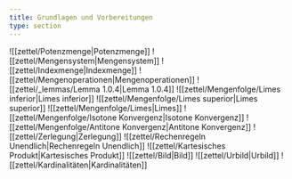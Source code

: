 ```yaml
---
title: Grundlagen und Vorbereitungen
type: section
---
```


![[zettel/Potenzmenge|Potenzmenge]]
![[zettel/Mengensystem|Mengensystem]]
![[zettel/Indexmenge|Indexmenge]]
![[zettel/Mengenoperationen|Mengenoperationen]]
![[zettel/_lemmas/Lemma 1.0.4|Lemma 1.0.4]]
![[zettel/Mengenfolge/Limes inferior|Limes inferior]]
![[zettel/Mengenfolge/Limes superior|Limes superior]]
![[zettel/Mengenfolge/Limes|Limes]]
![[zettel/Mengenfolge/Isotone Konvergenz|Isotone Konvergenz]]
![[zettel/Mengenfolge/Antitone Konvergenz|Antitone Konvergenz]]
![[zettel/Zerlegung|Zerlegung]]
![[zettel/Rechenregeln Unendlich|Rechenregeln Unendlich]]
![[zettel/Kartesisches Produkt|Kartesisches Produkt]]
![[zettel/Bild|Bild]]
![[zettel/Urbild|Urbild]]
![[zettel/Kardinalitäten|Kardinalitäten]]